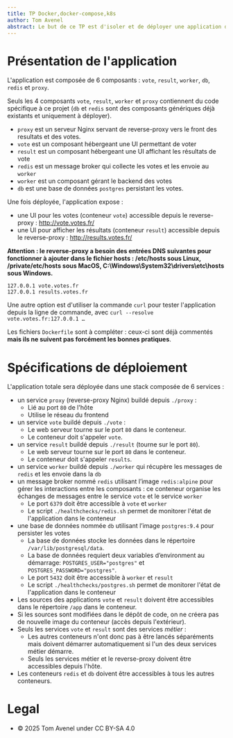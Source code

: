 ```yaml
---
title: TP Docker,docker-compose,k8s
author: Tom Avenel
abstract: Le but de ce TP est d'isoler et de déployer une application dans une stack de conteneurs Docker.
---
```


# Présentation de l'application

L'application est composée de 6 composants : `vote`, `result`, `worker`, `db`, `redis` et `proxy`.

Seuls les 4 composants `vote`, `result`, `worker` et `proxy` contiennent du code spécifique à ce projet (`db` et `redis` sont des composants génériques déjà existants et uniquement à déployer).

- `proxy` est un serveur Nginx servant de reverse-proxy vers le front des resultats et des votes.
- `vote` est un composant hébergeant une UI permettant de voter
- `result` est un composant hébergeant une UI affichant les résultats de vote
- `redis` est un message broker qui collecte les votes et les envoie au `worker`
- `worker` est un composant gérant le backend des votes
- `db` est une base de données `postgres` persistant les votes.

Une fois déployée, l'application expose :

- une UI pour les votes (conteneur `vote`) accessible depuis le reverse-proxy : <http://vote.votes.fr/>
- une UI pour afficher les résultats (conteneur `result`) accessible depuis le reverse-proxy : <http://results.votes.fr/>


**Attention : le reverse-proxy a besoin des entrées DNS suivantes pour fonctionner à ajouter dans le fichier hosts : /etc/hosts sous Linux, /private/etc/hosts sous MacOS, C:\Windows\System32\drivers\etc\hosts sous Windows.**

```
127.0.0.1 vote.votes.fr
127.0.0.1 results.votes.fr
```

Une autre option est d'utiliser la commande `curl` pour tester l'application depuis la ligne de commande, avec `curl --resolve vote.votes.fr:127.0.0.1 …`

Les fichiers `Dockerfile` sont à compléter : ceux-ci sont déjà commentés **mais ils ne suivent pas forcément les bonnes pratiques**.

# Spécifications de déploiement

L'application totale sera déployée dans une stack composée de 6 services :

- un service `proxy` (reverse-proxy Nginx) buildé depuis `./proxy` :
  + Lié au port `80` de l'hôte
  + Utilise le réseau du frontend
- un service `vote` buildé depuis `./vote` :
  + Le web serveur tourne sur le port `80` dans le conteneur.
  + Le conteneur doit s'appeler `vote`.
- un service `result` buildé depuis `./result` (tourne sur le port `80`).
  + Le web serveur tourne sur le port `80` dans le conteneur.
  + Le conteneur doit s'appeler `results`.
- un service `worker` buildé depuis `./worker` qui récupère les messages de `redis` et les envoie dans la `db`
- un message broker nommé `redis` utilisant l’image `redis:alpine` pour gérer les interactions entre les composants : ce conteneur organise les échanges de messages entre le service `vote` et le service `worker`
  + Le port `6379` doit être accessible à `vote` et `worker`
  + Le script `./healthchecks/redis.sh` permet de monitorer l'état de l'application dans le conteneur
- une base de données nommée `db` utilisant l’image `postgres:9.4` pour persister les votes
  + La base de données stocke les données dans le répertoire `/var/lib/postgresql/data`.
  + La base de données requiert deux variables d’environment au démarrage: `POSTGRES_USER="postgres"` et `POSTGRES_PASSWORD="postgres"`.
  + Le port `5432` doit être accessible à `worker` et `result`
  + Le script `./healthchecks/postgres.sh` permet de monitorer l'état de l'application dans le conteneur
- Les sources des applications `vote` et `result` doivent être accessibles dans le répertoire `/app` dans le conteneur.
- Si les sources sont modifiées dans le dépôt de code, on ne créera pas de nouvelle image du conteneur (accès depuis l'extérieur).
- Seuls les services `vote` et `result` sont des services _métier_ :
  + Les autres conteneurs n'ont donc pas à être lancés séparéments mais doivent démarrer automatiquement si l'un des deux services métier démarre.
  + Seuls les services métier et le reverse-proxy doivent être accessibles depuis l'hôte.
- Les conteneurs `redis` et `db` doivent être accessibles à tous les autres conteneurs.

# Legal

- © 2025 Tom Avenel under CC BY-SA 4.0
